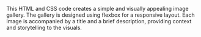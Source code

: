 This HTML and CSS code creates a simple and visually appealing image gallery. The gallery is designed using flexbox for a responsive layout. Each image is accompanied by a title and a brief description, providing context and storytelling to the visuals.
